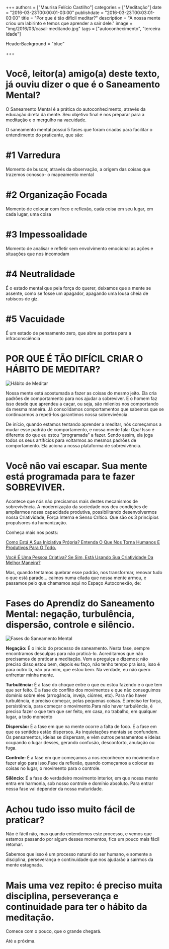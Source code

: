 +++
authors = ["Maurisa Felício Castilho"]
categories = ["Meditação"]
date = "2016-03-23T00:00:01-03:00"
publishdate = "2016-03-23T00:03:01-03:00"
title = "Por que é tão difícil meditar?"
description = "A nossa mente criou um labirinto e temos que aprender a sair dele."
image = "img/2016/03/casal-meditando.jpg"
tags = ["autoconhecimento", "terceira idade"]

  HeaderBackground = "blue"

+++



# Você, leitor(a) amigo(a) deste texto, já ouviu dizer o que é o Saneamento Mental?

O Saneamento Mental é a prática do autoconhecimento, através da educação direta da mente. Seu objetivo final é nos preparar para a meditação e o mergulho na vacuidade.

O saneamento mental possui 5 fases que foram criadas para facilitar o entendimento do praticante, que são:

# #1 Varredura

Momento de buscar, através da observação, a origem das coisas que trazemos conosco- o mapeamento mental

# #2 Organização Focada

Momento de colocar com foco e reflexão, cada coisa em seu lugar, em cada lugar, uma coisa

# #3 Impessoalidade
Momento de analisar e refletir sem envolvimento emocional as ações e situações que nos incomodam

# #4 Neutralidade

É o estado mental que pela força do querer, deixamos que a mente se assente, como se fosse um apagador, apagando uma lousa cheia de rabiscos de giz.

# #5 Vacuidade

É um estado de pensamento zero, que abre as portas para a infraconsciência

# POR QUE É TÃO DIFÍCIL CRIAR O HÁBITO DE MEDITAR?
![Hábito de Meditar](https://s3-sa-east-1.amazonaws.com/blog.autoconexao.org.br/img/2016/03/habito-de-meditar.jpg)

Nossa mente está acostumada a fazer as coisas do mesmo jeito. Ela cria padrões de comportamento para nos ajudar a sobreviver. E o homem faz isso desde que aprendeu a caçar, ou seja, são milenios nos comportando da mesma maneira. Já consolidamos comportamentos que sabemos que se continuarmos a repeti-los garantimos nossa sobrevivência.

De início, quando estamos tentando aprender a meditar, nós começamos a mudar esse padrão de comportamento, e nossa mente fala: Opa! Isso é diferente do que eu estou "programada" a fazer. Sendo assim, ela joga todos os seus artifícios para voltarmos ao mesmos padrões de comportamento. Ela aciona a nossa plataforma de sobrevivência.

# Você não vai escapar. Sua mente está programada para te fazer SOBREVIVER.

Acontece que nós não precisamos mais destes mecanismos de sobrevivência. A modernização da sociedade nos deu condições de ampliarmos nossa capacidade produtiva, possibilitando desenvolvermos nossa Criatividade, Força Interna e Senso Crítico. Que são os 3 princípios propulsores da humanização.

Conheça mais nos posts:

[Como Está A Sua Iniciativa Própria? Entenda O Que Nos Torna Humanos E Produtivos Para O Todo.](http://blog.autoconexao.org.br/post/2015/09/os-3-principios-da-humanizacao-iniciativa-propria/)

[Você É Uma Pessoa Criativa? Se Sim, Está Usando Sua Criatividade Da Melhor Maneira?](http://blog.autoconexao.org.br/post/2015/10/os-3-principios-da-humanizacao-criatividade/)


Mas, quando tentamos quebrar esse padrão, nos transformar, renovar tudo o que está parado... caimos numa cilada que nossa mente armou, e passamos pelo que chamamos aqui no Espaço Autoconexão, de:

# Fases do Aprendiz do Saneamento Mental: negação, turbulência, dispersão, controle e silêncio.

![Fases do Saneamento Mental](https://s3-sa-east-1.amazonaws.com/blog.autoconexao.org.br/img/2016/03/meditacao-para-a-luz.jpg)

**Negação:** É o início do processo de saneamento. Nesta fase, sempre encontramos desculpas para não praticá-lo. Acreditamos que não precisamos de praticar a meditação. Vem a preguiça e dizemos: não preciso disso,estou bem, depois eu faço, não tenho tempo pra isso, isso é para outro lá, não pra mim, que estou bem. Na verdade, eu não quero enfrentar minha mente.

**Turbulência:** É a fase do choque entre o que eu estou fazendo e o que tem que ser feito. É a fase do conflito dos movimentos e que não conseguimos domínio sobre eles (arrogância, inveja, ciúmes, etc). Para não haver turbulência, é preciso começar, pelas pequenas coisas. É preciso ter força, persistência, para começar o movimento.Para não haver turbulência, é preciso fazer o que tem que ser feito, em casa, no trabalho, em qualquer lugar, a todo momento

**Dispersão:** É a fase em que na mente ocorre a falta de foco. É a fase em que os sentidos estão dispersos. As inquietações mentais se confundem. Os pensamentos, ideias se dispersam, e vêm outros pensamentos e ideias ocupando o lugar desses, gerando confusão, desconforto, anulação ou fuga.

**Controle:** É a fase em que começamos a nos reconhecer no movimento e fazer algo para isso.Fase da reflexão, quando começamos a colocar as coisas no lugar, o movimento para o controle.

**Silêncio:** É a fase do verdadeiro movimento interior, em que nossa mente entra em harmonia, sob nosso controle e domínio absoluto. Para entrar nessa fase vai depender da nossa maturidade.



# Achou tudo isso muito fácil de praticar?

Não é fácil não, mas quando entendemos este processo, e vemos que estamos passando por algum desses momentos, fica um pouco mais fácil retomar.

Sabemos que isso é um processo natural do ser humano, e somente a disciplina, perseverança e continuidade que nos ajudarão a saírmos da mente estagnada.


# Mais uma vez repito: é preciso muita disciplina, perseverança e continuidade para ter o hábito da meditação.


Comece com o pouco, que o grande chegará.

Até a próxima.
